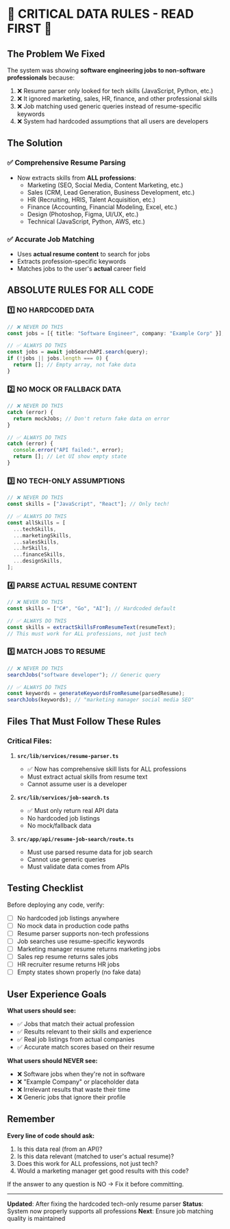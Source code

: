 # 🚨 CRITICAL DATA RULES - READ FIRST 🚨

## The Problem We Fixed

The system was showing **software engineering jobs to non-software professionals** because:

1. ❌ Resume parser only looked for tech skills (JavaScript, Python, etc.)
2. ❌ It ignored marketing, sales, HR, finance, and other professional skills
3. ❌ Job matching used generic queries instead of resume-specific keywords
4. ❌ System had hardcoded assumptions that all users are developers

## The Solution

### ✅ Comprehensive Resume Parsing

- Now extracts skills from **ALL professions**:
  - Marketing (SEO, Social Media, Content Marketing, etc.)
  - Sales (CRM, Lead Generation, Business Development, etc.)
  - HR (Recruiting, HRIS, Talent Acquisition, etc.)
  - Finance (Accounting, Financial Modeling, Excel, etc.)
  - Design (Photoshop, Figma, UI/UX, etc.)
  - Technical (JavaScript, Python, AWS, etc.)

### ✅ Accurate Job Matching

- Uses **actual resume content** to search for jobs
- Extracts profession-specific keywords
- Matches jobs to the user's **actual** career field

## ABSOLUTE RULES FOR ALL CODE

### 1️⃣ NO HARDCODED DATA

```typescript
// ❌ NEVER DO THIS
const jobs = [{ title: "Software Engineer", company: "Example Corp" }];

// ✅ ALWAYS DO THIS
const jobs = await jobSearchAPI.search(query);
if (!jobs || jobs.length === 0) {
  return []; // Empty array, not fake data
}
```

### 2️⃣ NO MOCK OR FALLBACK DATA

```typescript
// ❌ NEVER DO THIS
catch (error) {
  return mockJobs; // Don't return fake data on error
}

// ✅ ALWAYS DO THIS
catch (error) {
  console.error("API failed:", error);
  return []; // Let UI show empty state
}
```

### 3️⃣ NO TECH-ONLY ASSUMPTIONS

```typescript
// ❌ NEVER DO THIS
const skills = ["JavaScript", "React"]; // Only tech!

// ✅ ALWAYS DO THIS
const allSkills = [
  ...techSkills,
  ...marketingSkills,
  ...salesSkills,
  ...hrSkills,
  ...financeSkills,
  ...designSkills,
];
```

### 4️⃣ PARSE ACTUAL RESUME CONTENT

```typescript
// ❌ NEVER DO THIS
const skills = ["C#", "Go", "AI"]; // Hardcoded default

// ✅ ALWAYS DO THIS
const skills = extractSkillsFromResumeText(resumeText);
// This must work for ALL professions, not just tech
```

### 5️⃣ MATCH JOBS TO RESUME

```typescript
// ❌ NEVER DO THIS
searchJobs("software developer"); // Generic query

// ✅ ALWAYS DO THIS
const keywords = generateKeywordsFromResume(parsedResume);
searchJobs(keywords); // "marketing manager social media SEO"
```

## Files That Must Follow These Rules

### Critical Files:

1. **`src/lib/services/resume-parser.ts`**

   - ✅ Now has comprehensive skill lists for ALL professions
   - Must extract actual skills from resume text
   - Cannot assume user is a developer

2. **`src/lib/services/job-search.ts`**

   - ✅ Must only return real API data
   - No hardcoded job listings
   - No mock/fallback data

3. **`src/app/api/resume-job-search/route.ts`**
   - Must use parsed resume data for job search
   - Cannot use generic queries
   - Must validate data comes from APIs

## Testing Checklist

Before deploying any code, verify:

- [ ] No hardcoded job listings anywhere
- [ ] No mock data in production code paths
- [ ] Resume parser supports non-tech professions
- [ ] Job searches use resume-specific keywords
- [ ] Marketing manager resume returns marketing jobs
- [ ] Sales rep resume returns sales jobs
- [ ] HR recruiter resume returns HR jobs
- [ ] Empty states shown properly (no fake data)

## User Experience Goals

**What users should see:**

- ✅ Jobs that match their actual profession
- ✅ Results relevant to their skills and experience
- ✅ Real job listings from actual companies
- ✅ Accurate match scores based on their resume

**What users should NEVER see:**

- ❌ Software jobs when they're not in software
- ❌ "Example Company" or placeholder data
- ❌ Irrelevant results that waste their time
- ❌ Generic jobs that ignore their profile

## Remember

**Every line of code should ask:**

1. Is this data real (from an API)?
2. Is this data relevant (matched to user's actual resume)?
3. Does this work for ALL professions, not just tech?
4. Would a marketing manager get good results with this code?

If the answer to any question is NO → Fix it before committing.

---

**Updated**: After fixing the hardcoded tech-only resume parser
**Status**: System now properly supports all professions
**Next**: Ensure job matching quality is maintained
